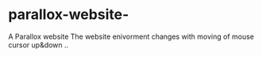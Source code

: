 # parallox-website-
A Parallox website 
The website enivorment changes with moving of mouse cursor up&down ..
